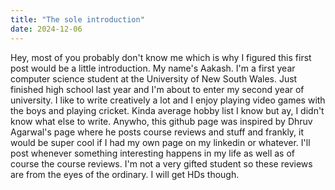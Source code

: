```yaml
---
title: "The sole introduction"
date: 2024-12-06
---
```


Hey, most of you probably don't know me which is why I figured this first post would be a little introduction. My name's Aakash.
I'm a first year computer science student at the University of New South Wales. Just finished high school last year and I'm about
to enter my second year of university. I like to write creatively a lot and I enjoy playing video games with the boys and playing
cricket. Kinda average hobby list I know but ay, I didn't know what else to write. Anywho, this github page was inspired by Dhruv
Agarwal's page where he posts course reviews and stuff and frankly, it would be super cool if I had my own page on my linkedin
or whatever. I'll post whenever something interesting happens in my life as well as of course the course reviews. I'm not a very
gifted student so these reviews are from the eyes of the ordinary. I will get HDs though.
